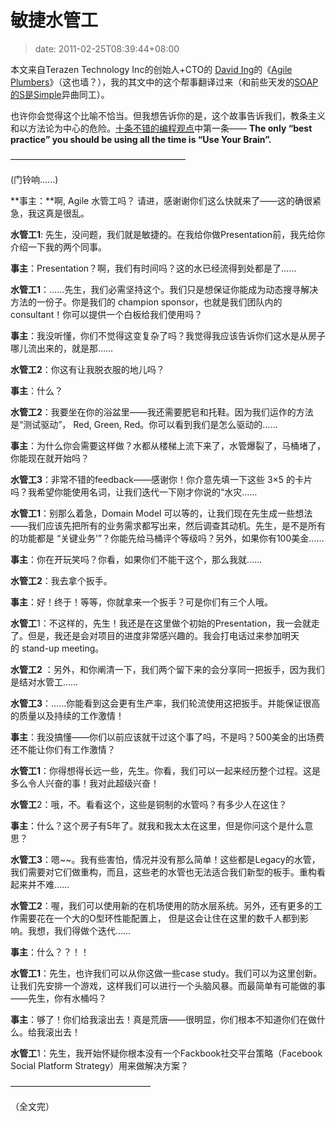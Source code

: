 # 敏捷水管工
>date: 2011-02-25T08:39:44+08:00


本文来自Terazen Technology Inc的创始人+CTO的 [David Ing](http://ca.linkedin.com/in/davidjing)的《[Agile Plumbers](http://david.ing.name/2010/12/24/agile-plumbers/)》（这也墙？），我的其文中的这个帮事翻译过来（和前些天发的[SOAP的S是Simple](/2011/SOAP%E7%9A%84S%E6%98%AFSimple.md "SOAP的S是Simple")异曲同工）。


也许你会觉得这个比喻不恰当。但我想告诉你的是，这个故事告诉我们，教条主义和以方法论为中心的危险。[十条不错的编程观点](/2010/%E5%8D%81%E6%9D%A1%E4%B8%8D%E9%94%99%E7%9A%84%E7%BC%96%E7%A8%8B%E8%A7%82%E7%82%B9.md "十条不错的编程观点")中第一条—— **The only “best practice” you should be using all the time is “Use Your Brain”.**


————————————————————


(门铃响……)


**事主：**啊, Agile 水管工吗？ 请进，感谢谢你们这么快就来了——这的确很紧急，我这真是很乱。


**水管工1**: 先生，没问题，我们就是敏捷的。在我给你做Presentation前，我先给你介绍一下我的两个同事。


**事主**：Presentation？啊，我们有时间吗？这的水已经流得到处都是了……


**水管工1**：……先生，我们必需坚持这个。我们只是想保证你能成为动态搜寻解决方法的一份子。你是我们的 champion sponsor，也就是我们团队内的 consultant！你可以提供一个白板给我们使用吗？


**事主**：我没听懂，你们不觉得这变复杂了吗？我觉得我应该告诉你们这水是从房子哪儿流出来的，就是那……


**水管工2**：你这有让我脱衣服的地儿吗？


**事主**：什么？



**水管工2**：我要坐在你的浴盆里——我还需要肥皂和托鞋。因为我们运作的方法是“测试驱动”， Red, Green, Red。你可以看到我们是怎么驱动的……


**事主**：为什么你会需要这样做？水都从楼梯上流下来了，水管爆裂了，马桶堵了，你能现在就开始吗？


**水管工3**：非常不错的feedback——感谢你！你介意先填一下这些 3×5 的卡片吗？我希望你能使用名词，让我们迭代一下刚才你说的“水灾……


**水管工1**：别那么着急，Domain Model 可以等的，让我们现在先生成一些想法——我们应该先把所有的业务需求都写出来，然后调查其动机。先生，是不是所有的功能都是 “关键业务’”？你能先给马桶评个等级吗？另外，如果你有100美金……


**事主**：你在开玩笑吗？你看，如果你们不能干这个，那么我就……


**水管工2**：我去拿个扳手。


**事主**：好！终于！等等，你就拿来一个扳手？可是你们有三个人哦。


**水管工**1：不这样的，先生！我还是在这里做个初始的Presentation，我一会就走了。但是，我还是会对项目的进度非常感兴趣的。我会打电话过来参加明天的 stand-up meeting。


**水管工2** ：另外，和你阐清一下，我们两个留下来的会分享同一把扳手，因为我们是结对水管工……


**水管工3**：……你能看到这会更有生产率，我们轮流使用这把扳手。并能保证很高的质量以及持续的工作激情！


**事主**：我没搞懂——你们以前应该就干过这个事了吗，不是吗？500美金的出场费还不能让你们有工作激情？


**水管工1**：你得想得长远一些，先生。你看，我们可以一起来经历整个过程。这是多么令人兴奋的事！我对此超级兴奋！


**水管工**2：哦，不。看看这个，这些是铜制的水管吗？有多少人在这住？


**事主**：什么？这个房子有5年了。就我和我太太在这里，但是你问这个是什么意思？


**水管工3**：嗯~~。我有些害怕，情况并没有那么简单！这些都是Legacy的水管，我们需要对它们做重构，而且，这些老的水管也无法适合我们新型的板手。重构看起来并不难……


**水管工2**：喔，我们可以使用新的在机场使用的防水层系统。另外，还有更多的工作需要花在一个大的O型环性能配置上， 但是这会让住在这里的数千人都到影响。我想，我们得做个迭代……


**事主**：什么？？！！


**水管工1**：先生，也许我们可以从你这做一些case study。我们可以为这里创新。让我们先安排一个游戏，这样我们可以进行一个头脑风暴。而最简单有可能做的事——先生，你有水桶吗？


**事主**：够了！你们给我滚出去！真是荒唐——很明显，你们根本不知道你们在做什么。给我滚出去！


**水管工**1：先生，我开始怀疑你根本没有一个Fackbook社交平台策略（Facebook Social Platform Strategy）用来做解决方案？


————————————————


（全文完）


